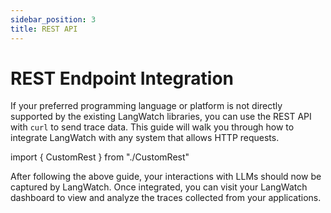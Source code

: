 ```yaml
---
sidebar_position: 3
title: REST API
---
```


# REST Endpoint Integration

If your preferred programming language or platform is not directly supported by the existing LangWatch libraries, you can use the REST API with `curl` to send trace data. This guide will walk you through how to integrate LangWatch with any system that allows HTTP requests.

import { CustomRest } from "./CustomRest"

<CustomRest />

After following the above guide, your interactions with LLMs should now
be captured by LangWatch. Once integrated, you can visit your LangWatch
dashboard to view and analyze the traces collected from your
applications.